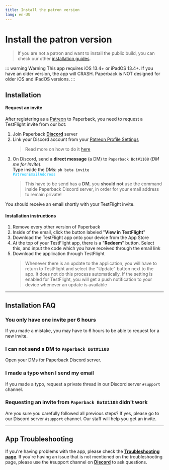 ```yaml
---
title: Install the patron version
lang: en-US
---
```


# Install the patron version

> If you are not a patron and want to install the public build, you can check our other [installation guides](/help/guides/getting-started).

::: warning Warning
This app requires iOS 13.4+ or iPadOS 13.4+. If you have an older version, the app will CRASH. Paperback is NOT designed for older iOS and iPadOS versions.
:::

## Installation
#### Request an invite
After registering as a [Patreon](https://www.patreon.com/FaizanDurrani) to Paperback, you need to request a TestFlight invite from our bot:

1. Join Paperback **[Discord](https://discord.gg/Ny83JV3)** server
1. Link your Discord account from your [Patreon Profile Settings](https://www.patreon.com/settings/profile)
   > Read more on how to do it [here](https://support.patreon.com/hc/en-us/articles/212052266-Get-my-Discord-role)
1. On Discord, send a **direct message** (a DM) to `Paperback Bot#1108` (*DM me for Invite*). \
   Type inside the DMs: <code>pb beta invite <span style="color: #02c1ff">PatreonEmailAddress</span></code>
   > This have to be send has a **DM**, you **should not** use the command inside Paperback Discord server, in order for your email address to remain private!

You should receive an email shortly with your TestFlight invite.

#### Installation instructions
1. Remove every other version of Paperback
1. Inside of the email, click the button labeled "**View in TestFlight**"
1. Download the TestFlight app onto your device from the App Store
1. At the top of your TestFlight app, there is a "**Redeem**" button. Select this, and input the code which you have received through the email link
1. Download the application through TestFlight
   > Whenever there is an update to the application, you will have to return to TestFlight and select the "Update" button next to the app. It does not do this process automatically. If the setting is enabled for TestFlight, you will get a push notification to your device whenever an update is available

---

## Installation FAQ

### You only have one invite per 6 hours
If you made a mistake, you may have to 6 hours to be able to request for a new invite.

### I can not send a DM to `Paperback Bot#1108`
Open your DMs for Paperback Discord server.

### I made a typo when I send my email
If you made a typo, request a private thread in our Discord server `#support` channel.

### Requesting an invite from `Paperback Bot#1108` didn't work
Are you sure you carefully followed all previous steps?
If yes, please go to our Discord server `#support` channel. Our staff will help you get an invite.

---

## App Troubleshooting
If you're having problems with the app, please check the **[Troubleshooting page](/help/faq/#troubleshooting)**. If you're having an issue that is not mentioned on the troubleshooting page, please use the #support channel on **[Discord](https://discord.gg/Ny83JV3)** to ask questions.
